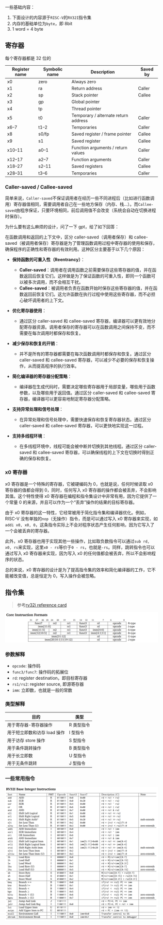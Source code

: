 一些基础内容：

1. 下面设计的内容源于`RISC-V`的`RV32I`指令集
2. 内存的基础单位为`byte`，即 8bit
3. 1 word = 4 byte

## 寄存器

每个寄存器都是 32 位的

| Register name | Symbolic name | Description                          | Saved by |
| ------------- | ------------- | ------------------------------------ | -------- |
| x0            | zero          | Always zero                          |          |
| x1            | ra            | Return address                       | Caller   |
| x2            | sp            | Stack pointer                        | Callee   |
| x3            | gp            | Global pointer                       |          |
| x4            | tp            | Thread pointer                       |          |
| x5            | t0            | Temporary / alternate return address | Caller   |
| x6–7          | t1–2          | Temporaries                          | Caller   |
| x8            | s0/fp         | Saved register / frame pointer       | Callee   |
| x9            | s1            | Saved register                       | Callee   |
| x10–11        | a0–1          | Function arguments / return values   | Caller   |
| x12–17        | a2–7          | Function arguments                   | Caller   |
| x18–27        | s2–11         | Saved registers                      | Callee   |
| x28–31        | t3–6          | Temporaries                          | Caller   |

### Caller-saved / Callee-saved

简单来说，`Caller-saved`不保证调用者在经历一些不同进程后（比如进行函数调用）寄存器值相同，需要调用者自己在一些地方保存（内存、栈...）。而`Callee-saved`由程序保证，只要环境相同，前后调用值不会改变（系统会自动在切换进程时保存）。

为什么要有这么麻烦的设计，问了一下 gpt，给了如下回答：

在函数调用和返回的上下文中，区分 caller-saved（调用者保存）和 callee-saved（被调用者保存）寄存器是为了管理函数调用过程中寄存器的使用和保存，确保程序的正确性和寄存器的有效利用。这种区分主要基于以下几个原因：

- **保持函数的可重入性（Reentrancy）**：

    - **Caller-saved**：调用者在调用函数之前需要保存这些寄存器的值，并在函数返回后恢复它们。这样做是为了保证函数的可重入性，即同一个函数可以被多次调用，而不会相互干扰。
    - **Callee-saved**：被调用者负责在函数开始时保存这些寄存器的值，并在函数返回前恢复它们。这允许函数在执行过程中使用这些寄存器，而不必担心破坏调用者的上下文。

- **优化寄存器使用**：

    - 通过区分 caller-saved 和 callee-saved 寄存器，编译器可以更有效地分配寄存器资源。调用者保存的寄存器可以在函数调用之间保持不变，而不需要在每次调用时都保存和恢复。

- **减少保存和恢复的开销**：

    - 并不是所有的寄存器都需要在每次函数调用时都保存和恢复。通过区分 caller-saved 和 callee-saved 寄存器，可以减少不必要的保存和恢复操作，从而提高程序的执行效率。

- **简化编译器的寄存器分配策略**：

    - 编译器在生成代码时，需要决定哪些寄存器用于局部变量，哪些用于函数参数，以及哪些用于返回值。通过区分 caller-saved 和 callee-saved 寄存器，编译器可以更容易地制定寄存器分配策略。

- **支持异常处理和信号处理**：

    - 在异常处理和信号处理中，需要快速保存和恢复寄存器状态。通过区分 caller-saved 和 callee-saved 寄存器，可以更快地实现这一过程。

- **支持多线程环境**：
    - 在多线程环境中，线程可能会被中断并切换到其他线程。通过区分 caller-saved 和 callee-saved 寄存器，可以确保线程的上下文在切换时得到正确的保存和恢复。

### x0 寄存器

x0 寄存器是一个特殊的寄存器，它被硬编码为 0，也就是说，任何时候读取 x0 寄存器的值都会得到 0，同时，任何写入 x0 寄存器的操作都会被丢弃，不会影响其值。这个特性使得 x0 寄存器在编程和指令集设计中非常有用，因为它提供了一个常量 0 的来源，并且可以作为一个“丢弃”操作的结果的目标寄存器。

由于 x0 寄存器的这一特性，它经常被用于简化指令集和编译器优化。例如，RISC-V 没有单独的`nop`（无操作）指令，而是可以通过写入 x0 寄存器来实现，如`addi x0, x0, 0`，这条指令实际上不会对程序状态产生任何影响，因为它写入了一个会被丢弃的寄存器。

此外，x0 寄存器也用于实现其他一些操作，比如取负数指令可以通过`sub rd, x0, rs`来实现，这里`x0 - rs`等价于`0 - rs`，也就是`-rs`。同样，跳转指令也可以通过写入 x0 寄存器来实现，因为写入 x0 的任何值都会被丢弃，所以不会影响程序的状态。

总的来说，x0 寄存器的设计是为了提高指令集的效率和简化编译器的工作，它不能被改变值，总是恒定为 0，写入操作会被忽略。

## 指令集

> 参考[rv32i reference card](https://www.cs.sfu.ca/~ashriram/Courses/CS295/assets/notebooks/RISCV/RISCV_CARD.pdf)

![core-instruction](img_com/core-instruc.png)

### 参数解释

- `opcode`: 操作码
- `func3/func7`: 操作码的拓展位
- `rd`: register destination，即目标寄存器
- `rs1/rs2`: register source, 即源寄存器
- `imm`: 立即数，也就是一般的常数

### 类型解释

| 目的                         | 类型       |
| ---------------------------- | ---------- |
| 用于寄存器-寄存器操作        | R 类型指令 |
| 用于短立即数和访存 load 操作 | I 型指令   |
| 用于访存 store 操作          | S 型指令   |
| 用于条件跳转操作             | B 类型指令 |
| 用于长立即数                 | U 型指令   |
| 用于无条件跳转               | J 型指令   |

### 一些常用指令

![basic instruction](img_com/basic_instruction.png)
